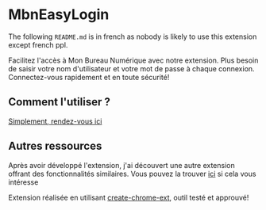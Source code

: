 # MbnEasyLogin

The following `README.md` is in french as nobody is likely to use this extension except french ppl.

Facilitez l'accès à Mon Bureau Numérique avec notre extension. Plus besoin de saisir votre nom d'utilisateur et votre mot de passe à chaque connexion. Connectez-vous rapidement et en toute sécurité!

## Comment l'utiliser ?

[Simplement, rendez-vous ici](https://github.com/DevYatsu/MbnEasyLogin/releases/latest)

## Autres ressources
Après avoir développé l'extension, j'ai découvert une autre extension offrant des fonctionnalités similaires. Vous pouvez la trouver [ici](https://github.com/mateo08c/ENTAutoConnect) si cela vous intéresse

Extension réalisée en utilisant [create-chrome-ext](https://github.com/guocaoyi/create-chrome-ext), outil testé et approuvé!
